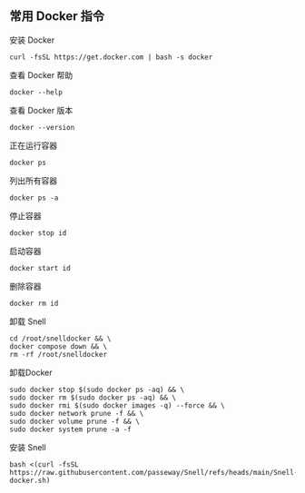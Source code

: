 ## 常用 Docker 指令

安装 Docker
```
curl -fsSL https://get.docker.com | bash -s docker
```
查看 Docker 帮助
```
docker --help
```
查看 Docker 版本
```
docker --version
```

正在运行容器
```
docker ps
```
列出所有容器
```
docker ps -a
```
停止容器
```
docker stop id
```
启动容器
```
docker start id
```
删除容器
```
docker rm id
```
卸载 Snell
```
cd /root/snelldocker && \
docker compose down && \
rm -rf /root/snelldocker
```
卸载Docker
```
sudo docker stop $(sudo docker ps -aq) && \
sudo docker rm $(sudo docker ps -aq) && \
sudo docker rmi $(sudo docker images -q) --force && \
sudo docker network prune -f && \
sudo docker volume prune -f && \
sudo docker system prune -a -f
```
安装 Snell
```
bash <(curl -fsSL https://raw.githubusercontent.com/passeway/Snell/refs/heads/main/Snell-docker.sh)
```

